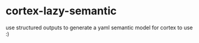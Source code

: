 # cortex-lazy-semantic
use structured outputs to generate a yaml semantic model for cortex to use :)
